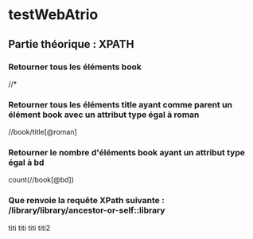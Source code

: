 # testWebAtrio
## Partie théorique : XPATH
### Retourner tous les éléments book
//* 

### Retourner tous les éléments title ayant comme parent un élément book avec un attribut type égal à roman
//book/title[@roman]

### Retourner le nombre d'éléments book ayant un attribut type égal à bd
count(//book[@bd])

### Que renvoie la requête XPath suivante :  /library/library/ancestor-or-self::library
<book>
		<title>toto1</title>
		<author>titi</author>
	</book>
	<book type="doc">
		<title>toto2</title>
		<author>titi</author>
	</book>
	<book type="roman">
		<title>toto3</title>
		<author>titi</author>
	</book>
	<book type="bd">
		<title>toto4</title>
		<author>titi2</author>
	</book>

